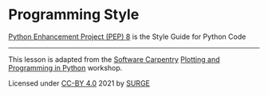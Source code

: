 # Programming Style


[Python Enhancement Project (PEP) 8](https://www.python.org/dev/peps/pep-0008/) is the Style Guide for Python Code

---
This lesson is adapted from the [Software Carpentry](https://software-carpentry.org/lessons/) [Plotting and Programming in Python](http://swcarpentry.github.io/python-novice-gapminder/) workshop. 

Licensed under [CC-BY 4.0](https://creativecommons.org/licenses/by/4.0/) 2021 by [SURGE](https://github.com/surge-dalhousie)
